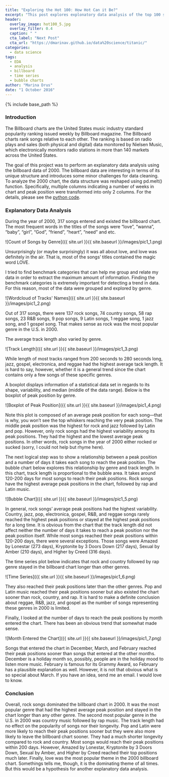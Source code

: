 ```yaml
---
title: "Exploring the Hot 100: How Hot Can it Be?"
excerpt: "This post explores explonatory data analysis of the top 100 songs for the year 2000"
header:
  overlay_image: hot100_5.jpg
  overlay_filter: 0.4
  caption: " "
  cta_label: "Next Post"
  cta_url: "https://dmarinav.github.io/data%20science/titanic/"
categories:
  - data science
tags:
  - EDA
  - analysis
  - billboard
  - time series
  - bubble charts
author: "Marina Drus"
date: "1 October 2016"
---
```


{% include base_path %}

### Introduction

The Billboard charts are the United States music industry standard popularity ranking issued weekly by Billboard magazine.  The Billboard charts rank songs relative to each other. The ranking is based on radio plays and sales (both physical and digital) data monitored by Nielsen Music, which electronically monitors radio stations in more than 140 markets across the United States. 

The goal of this project was to perform an explanatory data analysis using the billboard data of 2000. The billboard data are interesting in terms of its unique structure and introduces some minor challenges for data cleaning. To analyze the 2000 chart, the data structure was reshaped using pd.melt() function. Specifically, multiple columns indicating a number of weeks in chart and peak position were transformed into only 2 columns. For the details, please see the [python code](https://github.com/dmarinav/My_Projects/blob/master/Billboard100.ipynb).


### Explanatory Data Analysis 

During the year of 2000, 317 songs entered and existed the billboard chart. The most frequent words in the titles of the songs were “love”, “wanna”, “baby”, “girl”, “God”, “friend”, “heart”, “need” and etc. 


![Count of Songs by Genre]({{ site.url }}{{ site.baseurl }}/images/pic1_1.png) 


Unsurprisingly (or maybe surprisingly) it was all about love, and love was definitely in the air. That is, most of the songs’ titles contained the magic word LOVE.

I tried to find benchmark categories that can help me group and relate my data in order to extract the maximum amount of information. Finding the benchmark categories is extremely important for detecting a trend in data. For this reason, most of the data were grouped and explored by genre. 


![Wordcloud of Tracks' Names]({{ site.url }}{{ site.baseurl }}/images/pic1_2.png) 


Out of 317 songs, there were 137 rock songs, 74 country songs, 58 rap songs, 23 R&B songs, 9 pop songs, 9 Latin songs, 1 reggae song, 1 jazz song, and 1 gospel song. That makes sense as rock was the most popular genre in the U.S. in 2000.

The average track length also varied by genre. 


![Track Length]({{ site.url }}{{ site.baseurl }}/images/pic1_3.png)


While length of most tracks ranged from 200 seconds to 280 seconds long, jazz, gospel, electronica, and reggae had the highest average tack length. It is hard to say, however, whether it is a general trend since the chart contains only a few songs of these specific genres. 

A boxplot displays information of a statistical data set in regards to its shape, variability, and median (middle of the data range). Below is the boxplot of peak position by genre. 


![Boxplot of Peak Position]({{ site.url }}{{ site.baseurl }}/images/pic1_4.png)


Note this plot is composed of an average peak position for each song—that is why, you won’t see the top whiskers reaching the very peak position. The middle peak position was the highest for rock and jazz followed by Latin and pop. However, only rock songs had the highest variability among its peak positions. They had the highest and the lowest average peak positions. In other words, rock songs in the year of 2000 either rocked or sucked (sorry, I could not help but rhyme here). 

The next logical step was to show a relationship between a peak position and a number of days it takes each song to reach the peak position. The bubble chart below explores this relationship by genre and track length. In this chart, track length is proportional to the bubble area. It takes around 120-200 days for most songs to reach their peak positions. Rock songs have the highest average peak positions in the chart, followed by rap and Latin music. 


![Bubble Chart]({{ site.url }}{{ site.baseurl }}/images/pic1_5.png)


In general, rock songs’ average peak positions had the highest variability. Country, jazz, pop, electronica, gospel, R&B, and reggae songs rarely reached the highest peak positions or stayed at the highest peak positions for a long time. It is obvious from the chart that the track length did not affect neither the number of days it takes to reach a peak position nor the peak position itself. While most songs reached their peak positions within 120-200 days, there were several exceptions. Those songs were Amazed by Lonestar (273 days), Kryptonite by 3 Doors Down (217 days), Sexual by Amber (210 days), and Higher by Creed (316 days).

The time series plot below indicates that rock and country followed by rap genre stayed in the billboard chart longer than other genres. 


![Time Series]({{ site.url }}{{ site.baseurl }}/images/pic1_6.png)


They also reached their peak positions later than the other genres. Pop and Latin music reached their peak positions sooner but also existed the chart sooner than rock, country, and rap. It is hard to make a definite conclusion about reggae, R&B, jazz, and gospel as the number of songs representing these genres in 2000 is limited. 

Finally, I looked at the number of days to reach the peak positions by month entered the chart. There has been an obvious trend that somewhat made sense. 


![Month Entered the Chart]({{ site.url }}{{ site.baseurl }}/images/pic1_7.png)


Songs that entered the chart in December, March, and February reached their peak positions sooner than songs that entered at the other months. December is a holiday month so, possibly, people are in the holiday mood to listen more music. February is famous for its Grammy Award, so February has a plausible explanation as well. However, it is not that obvious what is so special about March. If you have an idea, send me an email. I would love to know. 


### Conclusion

Overall, rock songs dominated the billboard chart in 2000. It was the most popular genre that had the highest average peak position and stayed in the chart longer than any other genre. The second most popular genre in the U.S. in 2000 was country music followed by rap music. The track length had no effect on the popularity of songs nor their longevity. Pop and Latin were more likely to reach their peak positions sooner but they were also more likely to leave the billboard chart sooner. They had a much shorter longevity compared to rock and country. Most songs would reach their peak positions within 200 days. However, Amazed by Lonestar, Kryptonite by 3 Doors Down, Sexual by Amber, and Higher by Creed reached their top positions much later. Finally, love was the most popular theme in the 2000 billboard chart. Somethings tells me, though, it is the dominating theme of all times. But this would be a hypothesis for another explanatory data analysis.












